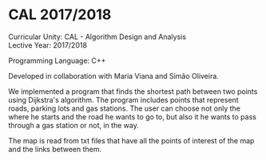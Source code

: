 # CAL 2017/2018

Curricular Unity: CAL - Algorithm Design and Analysis <br>
Lective Year: 2017/2018

Programming Language: C++

Developed in collaboration with Maria Viana and Simão Oliveira.

We implemented a program that finds the shortest path between two points using Dijkstra's algorithm. The program includes points that represent roads, parking lots and gas stations. The user can choose not only the where he starts and the road he wants to go to, but also it he wants to pass through a gas station or not, in the way.

The map is read from txt files that have all the points of interest of the map and the links between them.
